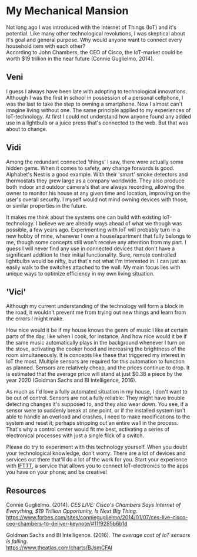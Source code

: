 # My Mechanical Mansion

Not long ago I was introduced with the Internet of Things (IoT) and it's potential. Like many other technological revolutions, I was skeptical about it's goal and general purpose. Why would anyone want to connect every household item with each other?  
According to John Chambers, the CEO of Cisco, the IoT-market could be worth $19 trillion in the near future (Connie Guglielmo, 2014).

## Veni
I guess I always have been late with adopting to technological innovations. Although I was the first in school in possession of a personal cellphone, I was the last to take the step to owning a smartphone. Now I almost can't imagine living without one.
The same principle applied to my experiences of IoT-technology. At first I could not understand how anyone found any added use in a lightbulb or a juice press that's connected to the web. But that was about to change.

## Vidi
Among the redundant connected 'things' I saw, there were actually some hidden gems. When it comes to safety, any change forwards is good. Alphabet's Nest is a good example. With their 'smart' smoke detectors and thermostats they grew large as a company worldwide. They also produce both indoor and outdoor camera's that are always recording, allowing the owner to monitor his house at any given time and location, improving on the user's overall security.
I myself would not mind owning devices with those, or similar properties in the future.

It makes me think about the systems one can build with existing IoT-technology. I believe we are already ways ahead of what we though was possible, a few years ago. Experimenting with IoT will probably turn in a new hobby of mine, whenever I own a house/apartment that fully belongs to me, though some concepts still won't receive any attention from my part. I guess I will never find any use in connected devices that don't have a significant addition to their initial functionality. Sure, remote controlled lightbulbs would be nifty, but that's not what I'm interested in. I can just as easily walk to the switches attached to the wall. My main focus lies with unique ways to optimize efficiency in my own living situation.

## 'Vici'
Although my current understanding of the technology will form a block in the road, it wouldn't prevent me from trying out new things and learn from the errors I might make.

How nice would it be if my house knows the genre of music I like at certain parts of the day, like when I cook, for instance. And how nice would it be if the same music automatically plays in the background whenever I turn on the stove, activating the cooker hood and increasing the brightness of the room simultaneously.
It is concepts like these that triggered my interest in IoT the most. Multiple sensors are required for this automation to function as planned. Sensors are relatively cheap, and the prices continue to drop. It is estimated that the average price will stand at just $0.38 a piece by the year 2020 (Goldman Sachs and BI Intelligence, 2016).

As much as I'd love a fully automated situation in my house, I don't want to be out of control. Sensors are not a fully reliable: They might have trouble detecting changes it's supposed to, and they also wear down. You see, if a sensor were to suddenly break at one point, or if the installed system isn't able to handle an overload and crashes, I need to make modifications to the system and reset it; perhaps stripping out an entire wall in the process.  
That's why a control center would fit me best, activating a series of electronical processes with just a single flick of a switch.

Please do try to experiment with this technology yourself. When you doubt your technological knowledge, don't worry: There are a lot of devices and services out there that'll do a lot of the work for you. Start your experience with [IFTTT](https://ifttt.com/), a service that allows you to connect IoT-electronics to the apps you have on your phone; and be creative!

## Resources

Connie Guglielmo. (2014). *CES LIVE: Cisco's Chambers Says Internet of Everything, $19 Trillion Opportunity, Is Next Big Thing*.  
https://www.forbes.com/sites/connieguglielmo/2014/01/07/ces-live-cisco-ceo-chambers-to-deliver-keynote/#11f9285b6b1d

Goldman Sachs and BI Intelligence. (2016). *The average cost of IoT sensors is falling*.  
https://www.theatlas.com/charts/BJsmCFAl
